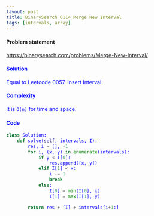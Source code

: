 ```yaml
---
layout: post
title: BinarySearch 0114 Merge New Interval
tags: [intervals, array]
---
```


#### Problem statement

<a href="https://binarysearch.com/problems/Merge-New-Interval/"> <font color = blue>https://binarysearch.com/problems/Merge-New-Interval/

#### Solution
Equal to Leetcode 0057. Insert Interval.

#### Complexity
It is `O(n)` for time and space.

#### Code
```python
class Solution:
    def solve(self, intervals, I):
        res, i = [], -1
        for i, (x, y) in enumerate(intervals):
            if y < I[0]:
                res.append([x, y])
            elif I[1] < x:
                i -= 1
                break
            else:
                I[0] = min(I[0], x)
                I[1] = max(I[1], y)
                
        return res + [I] + intervals[i+1:]
```
